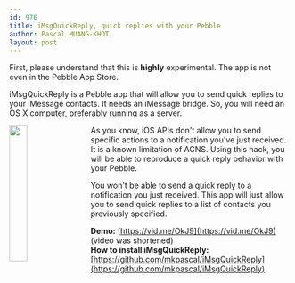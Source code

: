 ```yaml
---
id: 976
title: iMsgQuickReply, quick replies with your Pebble
author: Pascal MUANG-KHOT
layout: post
---
```


First, please understand that this is **highly** experimental. The app is not even in the Pebble App Store.

iMsgQuickReply is a Pebble app that will allow you to send quick replies to your iMessage contacts.
It needs an iMessage bridge. So, you will need an OS X computer, preferably running as a server.

<img src="https://www.mkpascal.net/images/public/pebble.png" style="width:25%;float:left;padding: 0px 20px 10px 0px;">

As you know, iOS APIs don't allow you to send specific actions to a notification you've just received.
It is a known limitation of ACNS. Using this hack, you will be able to reproduce a quick reply behavior with your Pebble.

You won't be able to send a quick reply to a notification you just received.
This app will just allow you to send quick replies to a list of contacts you previously specified.

**Demo:** [https://vid.me/OkJ9](https://vid.me/OkJ9) (video was shortened)<br/>
**How to install iMsgQuickReply:** [https://github.com/mkpascal/iMsgQuickReply](https://github.com/mkpascal/iMsgQuickReply)
